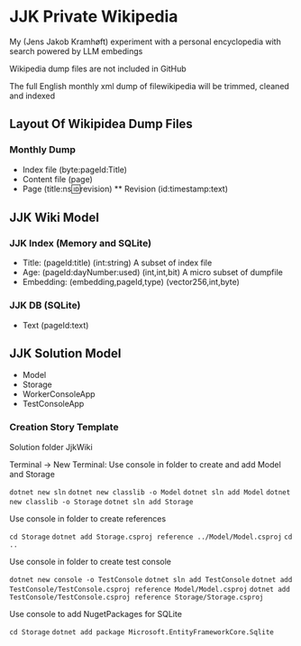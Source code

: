 # JJK Private Wikipedia

My (Jens Jakob Kramhøft) experiment with a personal encyclopedia with search powered by LLM embedings

Wikipedia dump files are not included in GitHub

The full English monthly xml dump of filewikipedia will be trimmed, cleaned and indexed

## Layout Of Wikipidea Dump Files

### Monthly Dump

* Index file (byte:pageId:Title)
* Content file (page)
* Page (title:ns:id:revision)
** Revision (id:timestamp:text)

## JJK Wiki Model

### JJK Index (Memory and SQLite)

* Title: (pageId:title) (int:string) A subset of index file
* Age: (pageId:dayNumber:used) (int,int,bit) A micro subset of dumpfile
* Embedding: (embedding,pageId,type) (vector256,int,byte)

### JJK DB (SQLite)

* Text (pageId:text)

## JJK Solution Model

* Model
* Storage
* WorkerConsoleApp
* TestConsoleApp

### Creation Story Template

Solution folder JjkWiki

Terminal -> New Terminal: Use console in folder to create and add Model and Storage

`dotnet new sln`
`dotnet new classlib -o Model`
`dotnet sln add Model`
`dotnet new classlib -o Storage`
`dotnet sln add Storage`

Use console in folder to create references

`cd Storage`
`dotnet add Storage.csproj reference ../Model/Model.csproj`
`cd ..`

Use console in folder to create test console

`dotnet new console -o TestConsole`
`dotnet sln add TestConsole`
`dotnet add TestConsole/TestConsole.csproj reference Model/Model.csproj`
`dotnet add TestConsole/TestConsole.csproj reference Storage/Storage.csproj`

Use console to add NugetPackages for SQLite

`cd Storage`
`dotnet add package Microsoft.EntityFrameworkCore.Sqlite`
